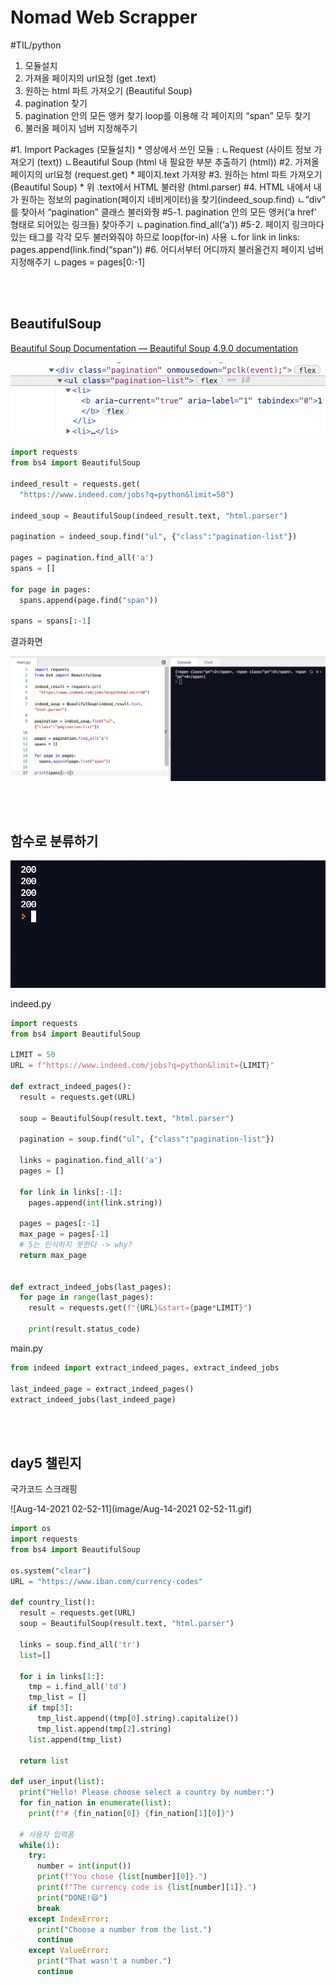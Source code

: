 # Nomad Web Scrapper
#TIL/python

1. 모듈설치
2. 가져올 페이지의 url요청 (get .text)
3. 원하는 html 파트 가져오기 (Beautiful Soup)
4. pagination 찾기
5. pagination 안의 모든 앵커 찾기
loop를 이용해 각 페이지의 “span” 모두 찾기
6. 불러올 페이지 넘버 지정해주기

#1. Import Packages (모듈설치)
	* 영상에서 쓰인 모듈 :
	ㄴRequest (사이트 정보 가져오기 (text))
	ㄴBeautiful Soup (html 내 필요한 부분 추출하기 (html))
#2. 가져올 페이지의 url요청 (request.get)
	* 페이지.text 가져왕
#3. 원하는 html 파트 가져오기 (Beautiful Soup)
	* 위 .text에서 HTML 불러왕 (html.parser)
#4. HTML 내에서 내가 원하는 정보의 pagination(페이지 네비게이터)을 찾기(indeed_soup.find)
	ㄴ”div” 를 찾아서 “pagination” 클래스 불러와줭
#5-1. pagination 안의 모든 앵커(‘a href’ 형태로 되어있는 링크들) 찾아주기
	ㄴpagination.find_all(‘a’))
#5-2. 페이지 링크마다 있는 태그를 각각 모두 불러와줘야 하므로 loop(for-in) 사용
	ㄴfor link in links: pages.append(link.find(“span”))
#6. 어디서부터 어디까지 불러올건지 페이지 넘버 지정해주기
	ㄴpages = pages[0:-1]

<br />

<br />

## 

## BeautifulSoup
[Beautiful Soup Documentation — Beautiful Soup 4.9.0 documentation](https://www.crummy.com/software/BeautifulSoup/bs4/doc/#quick-start)

![E752C819-5E31-4B38-8A83-2A1096098FFA](image/E752C819-5E31-4B38-8A83-2A1096098FFA.png)

```python
import requests
from bs4 import BeautifulSoup 

indeed_result = requests.get(
  "https://www.indeed.com/jobs?q=python&limit=50")

indeed_soup = BeautifulSoup(indeed_result.text, "html.parser")

pagination = indeed_soup.find("ul", {"class":"pagination-list"})

pages = pagination.find_all('a')
spans = []

for page in pages:
  spans.append(page.find("span"))

spans = spans[:-1]
```

결과화면

![D2C97610-1A0C-448E-A8CD-5062F697C240](image/D2C97610-1A0C-448E-A8CD-5062F697C240.png)

<br />

<br />

## 

## 함수로 분류하기

![ED5790EC-756D-4F2D-A656-4D90DBB9A6C8](image/ED5790EC-756D-4F2D-A656-4D90DBB9A6C8.png)

indeed.py

```python
import requests
from bs4 import BeautifulSoup 

LIMIT = 50
URL = f"https://www.indeed.com/jobs?q=python&limit={LIMIT}"

def extract_indeed_pages():
  result = requests.get(URL)

  soup = BeautifulSoup(result.text, "html.parser")

  pagination = soup.find("ul", {"class":"pagination-list"})

  links = pagination.find_all('a')
  pages = []

  for link in links[:-1]:
    pages.append(int(link.string))

  pages = pages[:-1]
  max_page = pages[-1]
  # 5는 인식하지 못한다 -> why?
  return max_page


def extract_indeed_jobs(last_pages):
  for page in range(last_pages):
    result = requests.get(f"{URL}&start={page*LIMIT}")
    
    print(result.status_code)
```


main.py
```python
from indeed import extract_indeed_pages, extract_indeed_jobs

last_indeed_page = extract_indeed_pages()
extract_indeed_jobs(last_indeed_page)
```

<br />

<br />

## day5 챌린지

국가코드 스크래핑

![Aug-14-2021 02-52-11](image/Aug-14-2021 02-52-11.gif)

```python
import os
import requests
from bs4 import BeautifulSoup

os.system("clear")
URL = "https://www.iban.com/currency-codes"
  
def country_list():
  result = requests.get(URL)
  soup = BeautifulSoup(result.text, "html.parser")

  links = soup.find_all('tr')
  list=[]

  for i in links[1:]:
    tmp = i.find_all('td')
    tmp_list = []
    if tmp[3]:
      tmp_list.append((tmp[0].string).capitalize())
      tmp_list.append(tmp[2].string)
    list.append(tmp_list)
  
  return list

def user_input(list):
  print("Hello! Please choose select a country by number:")
  for fin_nation in enumerate(list):
    print(f"# {fin_nation[0]} {fin_nation[1][0]}")

  # 사용자 입력폼
  while(1):
    try:
      number = int(input())
      print(f"You chose {list[number][0]}.")
      print(f"The currency code is {list[number][1]}.")
      print("DONE!😄")
      break
    except IndexError:
      print("Choose a number from the list.")
      continue
    except ValueError:
      print("That wasn't a number.")
      continue
```